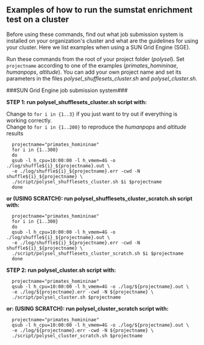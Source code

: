 ## Examples of how to run the sumstat enrichment test on a cluster

Before using these commands, find out what job submission system is installed on your organization's cluster and what are the guidelines for using your cluster. Here we list examples when using a SUN Grid Engine (SGE).  

Run these commands from the root of your project folder (*polysel*).
Set `projectname` according to one of the examples (*primates_homininae*, *humanpops*, *altitude*). You can add your own project name and set its parameters in the files *polysel_shufflesets_cluster.sh* and  *polysel_cluster.sh*.

###SUN Grid Engine job submission system###

**STEP 1: run polysel_shufflesets_cluster.sh script with:**

Change to `for i in {1..3}` if you just want to try out if everything is working correctly.  
Change to `for i in {1..200}` to reproduce the *humanpops* and *altitude* results

	  projectname="primates_homininae"
	  for i in {1..300}
	  do
	  qsub -l h_cpu=10:00:00 -l h_vmem=4G -o ./log/shuffle${i}_${projectname}.out \
	  -e ./log/shuffle${i}_${projectname}.err -cwd -N shuffle${i}_${projectname} \
	  ./script/polysel_shufflesets_cluster.sh $i $projectname
	  done


**or (USING SCRATCH): run polysel_shufflesets_cluster_scratch.sh script with:**

	  projectname="primates_homininae"
	  for i in {1..300}
	  do
	  qsub -l h_cpu=10:00:00 -l h_vmem=4G -o ./log/shuffle${i}_${projectname}.out \
	  -e ./log/shuffle${i}_${projectname}.err -cwd -N shuffle${i}_${projectname} \
	  ./script/polysel_shufflesets_cluster_scratch.sh $i $projectname
	  done


**STEP 2: run polysel_cluster.sh script with:**

	  projectname="primates_homininae"
	  qsub -l h_cpu=10:00:00 -l h_vmem=4G -o ./log/${projectname}.out \
	  -e ./log/${projectname}.err -cwd -N ${projectname} \
	  ./script/polysel_cluster.sh $projectname

**or: (USING SCRATCH): run polysel_cluster_scratch script with:**

	  projectname="primates_homininae"
	  qsub -l h_cpu=10:00:00 -l h_vmem=4G -o ./log/${projectname}.out \
	  -e ./log/${projectname}.err -cwd -N ${projectname} \
	  ./script/polysel_cluster_scratch.sh $projectname